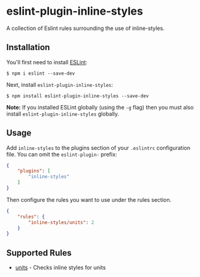# eslint-plugin-inline-styles

A collection of Eslint rules surrounding the use of inline-styles.

## Installation

You'll first need to install [ESLint](http://eslint.org):

```
$ npm i eslint --save-dev
```

Next, install `eslint-plugin-inline-styles`:

```
$ npm install eslint-plugin-inline-styles --save-dev
```

**Note:** If you installed ESLint globally (using the `-g` flag) then you must also install `eslint-plugin-inline-styles` globally.

## Usage

Add `inline-styles` to the plugins section of your `.eslintrc` configuration file. You can omit the `eslint-plugin-` prefix:

```json
{
    "plugins": [
        "inline-styles"
    ]
}
```


Then configure the rules you want to use under the rules section.

```json
{
    "rules": {
        "inline-styles/units": 2
    }
}
```

## Supported Rules

* [units](docs/rules/units.md) - Checks inline styles for units 





